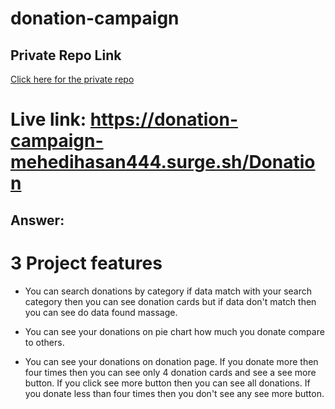 
# donation-campaign

## Private Repo Link

[Click here for the private repo](https://classroom.github.com/a/ymFUnXH9)

# Live link: https://donation-campaign-mehedihasan444.surge.sh/Donation


##  Answer:

# 3 Project features 


- You can search donations by category if data match with your search category then you can see donation cards but if data don't match then you can see do data found massage.

- You can see your donations on pie chart how much you donate compare to others.

- You can see your donations on donation page. If you donate more then four times then you can see only 4 donation cards and see a see more button. If you click see more button then you can see all donations. If you donate less than four times then you don't see any see more button.